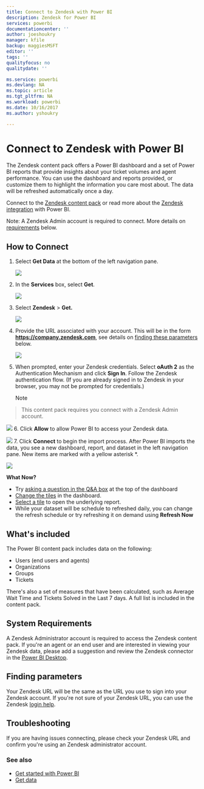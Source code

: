 ```yaml
---
title: Connect to Zendesk with Power BI
description: Zendesk for Power BI
services: powerbi
documentationcenter: ''
author: joeshoukry
manager: kfile
backup: maggiesMSFT
editor: ''
tags: ''
qualityfocus: no
qualitydate: ''

ms.service: powerbi
ms.devlang: NA
ms.topic: article
ms.tgt_pltfrm: NA
ms.workload: powerbi
ms.date: 10/16/2017
ms.author: yshoukry

---
```

# Connect to Zendesk with Power BI
The Zendesk content pack offers a Power BI dashboard and a set of Power BI reports that provide insights about your ticket volumes and agent performance. You can use the dashboard and reports provided, or customize them to highlight the information you care most about.  The data will be refreshed automatically once a day. 

Connect to the [Zendesk content pack](https://app.powerbi.com/getdata/services/zendesk) or read more about the [Zendesk integration](https://powerbi.microsoft.com/integrations/zendesk) with Power BI.

Note: A Zendesk Admin account is required to connect. More details on [requirements](#Requirements) below.

## How to Connect
1. Select **Get Data** at the bottom of the left navigation pane.
   
   ![](media/service-connect-to-zendesk/pbi_getdata.png)
2. In the **Services** box, select **Get**.
   
   ![](media/service-connect-to-zendesk/pbi_getservices.png) 
3. Select **Zendesk** \> **Get.**
   
   ![](media/service-connect-to-zendesk/zendesk.png)
4. Provide the URL associated with your account. This will be in the form **https://company.zendesk.com**, see details on [finding these parameters](#FindingParams) below.
   
   ![](media/service-connect-to-zendesk/pbi_zendeskconnect.png)
5. When prompted, enter your Zendesk credentials.  Select **oAuth 2** as the Authentication Mechanism and click **Sign In**. Follow the Zendesk authentication flow. (If you are already signed in to Zendesk in your browser, you may not be prompted for credentials.)
   
   > [!NOTE]
> This content pack requires you connect with a Zendesk Admin account. 
   > 
   > 
   
   ![](media/service-connect-to-zendesk/pbi_zendesksignin.png)
6. Click **Allow** to allow Power BI to access your Zendesk data.
   
   ![](media/service-connect-to-zendesk/zendesk2.jpg)
7. Click **Connect** to begin the import process. After Power BI imports the data, you see a new dashboard, report, and dataset in the left navigation pane. New items are marked with a yellow asterisk \*.
   
   ![](media/service-connect-to-zendesk/pbi_zendeskdash.png)

**What Now?**

* Try [asking a question in the Q&A box](service-q-and-a.md) at the top of the dashboard
* [Change the tiles](service-dashboard-edit-tile.md) in the dashboard.
* [Select a tile](service-dashboard-tiles.md) to open the underlying report.
* While your dataset will be schedule to refreshed daily, you can change the refresh schedule or try refreshing it on demand using **Refresh Now**

## What's included
The Power BI content pack includes data on the following:  

* Users (end users and agents)  
* Organizations  
* Groups  
* Tickets  

There's also a set of measures that have been calculated, such as Average Wait Time and Tickets Solved in the Last 7 days. A full list is included in the content pack.

<a name="Requirements"></a>

## System Requirements
A Zendesk Administrator account is required to access the Zendesk content pack. If you're an agent or an end user and are interested in viewing your Zendesk data, please add a suggestion and review the Zendesk connector in the [Power BI Desktop](desktop-connect-to-data.md).

<a name="FindingParams"></a>

## Finding parameters
Your Zendesk URL will be the same as the URL you use to sign into your Zendesk account. If you're not sure of your Zendesk URL, you can use the Zendesk [login help](https://www.zendesk.com/login/).

## Troubleshooting
If you are having issues connecting, please check your Zendesk URL and confirm you're using an Zendesk administrator account.

### See also
* [Get started with Power BI](service-get-started.md)
* [Get data](service-get-data.md)

